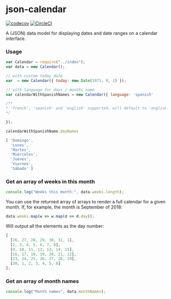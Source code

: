 # json-calendar

[![codecov](https://codecov.io/gh/rxgx/json-calendar/branch/master/graph/badge.svg)](https://codecov.io/gh/rxgx/json-calendar)
[![CircleCI](https://circleci.com/gh/rxgx/json-calendar.svg?style=svg)](https://circleci.com/gh/rxgx/json-calendar)

A (JSON) data model for displaying dates and date ranges on a calendar interface.

### Usage

```js
var Calendar = require("../index");
var data = new Calendar();

// with custom today date
var  = new Calendar({ today: new Date(1971, 0, 1) });

// with language for days / months name
var calendarWithSpanishNames = new Calendar({ language: 'spanish'

/**
* 'french', 'spanish' and 'english' supported, will default to 'english' if empty or unrecognized
*/

});

calendarWithSpanishName.dayNames

[ 'Domingo',
  'Lunes',
  'Martes',
  'Miércoles',
  'Jueves',
  'Viernes',
  'Sábado' ]

```

### Get an array of weeks in this month

```js
console.log("Weeks this month:", data.weeks.length);
```

You can use the returned array of arrays to render a full calendar for a given month. If, for example, the month is September of 2018:

```js
data.weeks.map(w => w.map(d => d.day));
```

Will output all the elements as the day number:

```js
[
  [26, 27, 28, 29, 30, 31, 1],
  [2, 3, 4, 5, 6, 7, 8],
  [9, 10, 11, 12, 13, 14, 15],
  [16, 17, 18, 19, 20, 21, 22],
  [23, 24, 25, 26, 27, 28, 29],
  [30, 1, 2, 3, 4, 5, 6]
];
```

### Get an array of month names

```js
console.log("Month names", data.monthNames);
```
